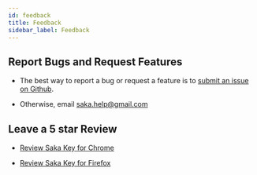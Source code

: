 ```yaml
---
id: feedback
title: Feedback
sidebar_label: Feedback
---
```


## Report Bugs and Request Features

* The best way to report a bug or request a feature is to [submit an issue on Github](https://github.com/lusakasa/saka-key/issues).

* Otherwise, email [saka.help@gmail.com](mailto:saka.help@gmail.com)

## Leave a 5 star Review

* [Review Saka Key for Chrome](https://chrome.google.com/webstore/detail/saka-key/hhhpdkekipnbloiiiiaokibebpdpakdp/reviews)

* [Review Saka Key for Firefox](https://addons.mozilla.org/en-US/firefox/addon/saka-key/reviews/add)
